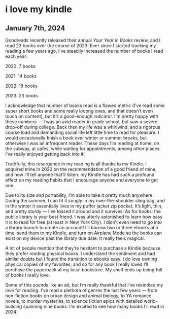 # i love my kindle
## January 7th, 2024

Goodreads recently released their annual *Your Year in Books* review, and I read 23 books over the course of 2023! Ever since I started tracking my reading a few years ago, I’ve steadily increased the number of books I read each year:

2020: 7 books

2021: 14 books

2022: 18 books

2023: 23 books

I acknowledge that number of books read is a flawed metric (I’ve read some super short books and some really looong ones, and that doesn’t even touch on content), but it’s a good-enough indicator. I’m pretty happy with these numbers — I was an avid reader in grade school, but saw a severe drop-off during college. Back then my life was a whirlwind, and a rigorous course load and demanding social life left little time to read for pleasure. I would occasionally finish a book over winter or summer breaks, but otherwise I was an infrequent reader. These days I’m reading at home, on the subway, at cafes, while waiting for appointments, among other places. I’ve really enjoyed getting back into it!


Truthfully, this resurgence in my reading is all thanks to my Kindle. I acquired mine in 2020 on the recommendation of a good friend of mine, and now I’ll tell anyone that’ll listen: my Kindle has had such a profound effect on my reading habits that I encourage anyone and everyone to get one. 


Due to its size and portability, I’m able to take it pretty much anywhere. During the summer, I can fit it snugly in my over-the-shoulder sling bag, and in the winter it essentially lives in my puffer jacket zip pocket. It’s light, thin, and pretty sturdy — I’ve tossed it around and it survives. As for books: the public library is your best friend. I was utterly astonished to learn how easy it is to read for free (at least in New York City). I didn’t even need to go into a library branch to create an account! I’ll borrow two or three ebooks at a time, send them to my Kindle, and turn on Airplane Mode so the books can exist on my device past the library due date. It really feels magical.


A lot of people mention that they’re hesitant to purchase a Kindle because they prefer reading physical books. I understand the sentiment and had similar doubts but I found the transition to ebooks easy. I do love owning physical copies of my favorites, and so for any book I really loved I’ll purchase the paperback at my local bookstore. My shelf ends up being full of books I really love.


Some of this sounds like an ad, but I’m really thankful that I’ve rekindled my love for reading. I’ve read a plethora of genres the last few years — from non-fiction books on urban design and animal biology, to YA romance novels, to murder mysteries, to science fiction epics with detailed world-building spanning nine books. I’m excited to see how many books I’ll read in 2024!